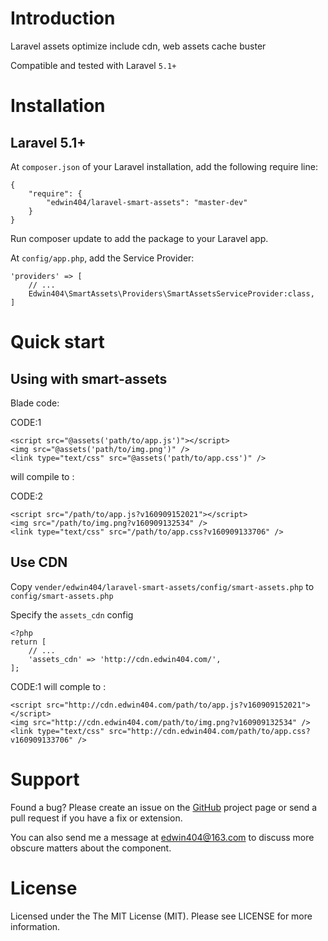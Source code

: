 # Introduction

Laravel assets optimize include cdn, web assets cache buster

Compatible and tested with Laravel `5.1+`

# Installation

## Laravel 5.1+

At `composer.json` of your Laravel installation, add the following require line:

```
{
    "require": {
        "edwin404/laravel-smart-assets": "master-dev"
    }
}
```

Run composer update to add the package to your Laravel app.

At `config/app.php`, add the Service Provider:

```
'providers' => [
    // ...
    Edwin404\SmartAssets\Providers\SmartAssetsServiceProvider:class,
]
```

# Quick start

## Using with smart-assets

Blade code:

CODE:1
```
<script src="@assets('path/to/app.js')"></script>
<img src="@assets('path/to/img.png')" />
<link type="text/css" src="@assets('path/to/app.css')" />
```

will compile to :

CODE:2
```
<script src="/path/to/app.js?v160909152021"></script>
<img src="/path/to/img.png?v160909132534" />
<link type="text/css" src="/path/to/app.css?v160909133706" />
```

## Use CDN

Copy `vender/edwin404/laravel-smart-assets/config/smart-assets.php` to `config/smart-assets.php`

Specify the `assets_cdn` config

```
<?php
return [
    // ...
    'assets_cdn' => 'http://cdn.edwin404.com/',
];
```

CODE:1 will comple to :
```
<script src="http://cdn.edwin404.com/path/to/app.js?v160909152021"></script>
<img src="http://cdn.edwin404.com/path/to/img.png?v160909132534" />
<link type="text/css" src="http://cdn.edwin404.com/path/to/app.css?v160909133706" />
```

# Support

Found a bug? Please create an issue on the [GitHub](https://github.com/edwin404/laravel-smart-assets) project page or send a pull request if you have a fix or extension.

You can also send me a message at edwin404@163.com to discuss more obscure matters about the component.

# License

Licensed under the The MIT License (MIT). Please see LICENSE for more information.